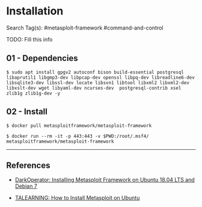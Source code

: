 # Installation

Search Tag(s): #metasploit-framework #command-and-control

TODO: Fill this info

## 01 - Dependencies

```
$ sudo apt install gpgv2 autoconf bison build-essential postgresql libaprutil1 libgmp3-dev libpcap-dev openssl libpq-dev libreadline6-dev libsqlite3-dev libssl-dev locate libsvn1 libtool libxml2 libxml2-dev libxslt-dev wget libyaml-dev ncurses-dev  postgresql-contrib xsel zlib1g zlib1g-dev -y
```

## 02 - Install

```
$ docker pull metasploitframework/metasploit-framework

$ docker run --rm -it -p 443:443 -v $PWD:/root/.msf4/ metasploitframework/metasploit-framework
```

---
## References

- [DarkOperator: Installing Metasploit Framework on Ubuntu 18.04 LTS and Debian 7](https://www.darkoperator.com/installing-metasploit-in-ubunt)

- [TALEARNING: How to Install Metasploit on Ubuntu](https://adamtheautomator.com/install-metasploit-on-ubuntu/)